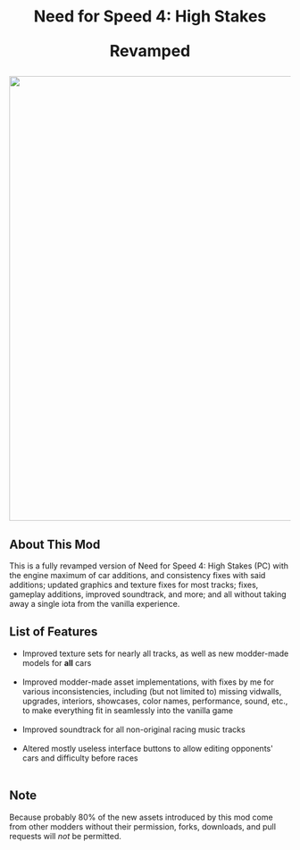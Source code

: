 <h1>
  <p align="center">Need for Speed 4: High Stakes</p>
  <p align="center">Revamped</p>
</h1>

<p align="center">
  <img width="1061" height="796" src="https://github.com/Mr-X-Presumably/mod-nfs4-hs-revamped-preview/assets/85384255/1361e2cb-9c0d-4228-af36-c2ee827e7391">
</p>

<h2>About This Mod</h2>
This is a fully revamped version of Need for Speed 4: High Stakes (PC) with the engine maximum of car additions, and consistency fixes with said additions; updated graphics and texture fixes for most tracks; fixes, gameplay additions, improved soundtrack, and more; and all without taking away a single iota from the vanilla experience.

<h2>List of Features</h2>
<ul>
  <li>Improved texture sets for nearly all tracks, as well as new modder-made models for <b>all</b> cars</li>
  <br />
  <li>Improved modder-made asset implementations, with fixes by me for various inconsistencies, including (but not limited to) missing vidwalls, upgrades, interiors, showcases, color names, performance, sound, etc., to make everything fit in seamlessly into the vanilla game</li>
  <br />
  <li>Improved soundtrack for all non-original racing music tracks</li>
  <br />
  <li>Altered mostly useless interface buttons to allow editing opponents' cars and difficulty before races</li>
  <br />
</ul>

<h2>Note</h2>
Because probably 80% of the new assets introduced by this mod come from other modders without their permission, forks, downloads, and pull requests will <i>not</i> be permitted.
